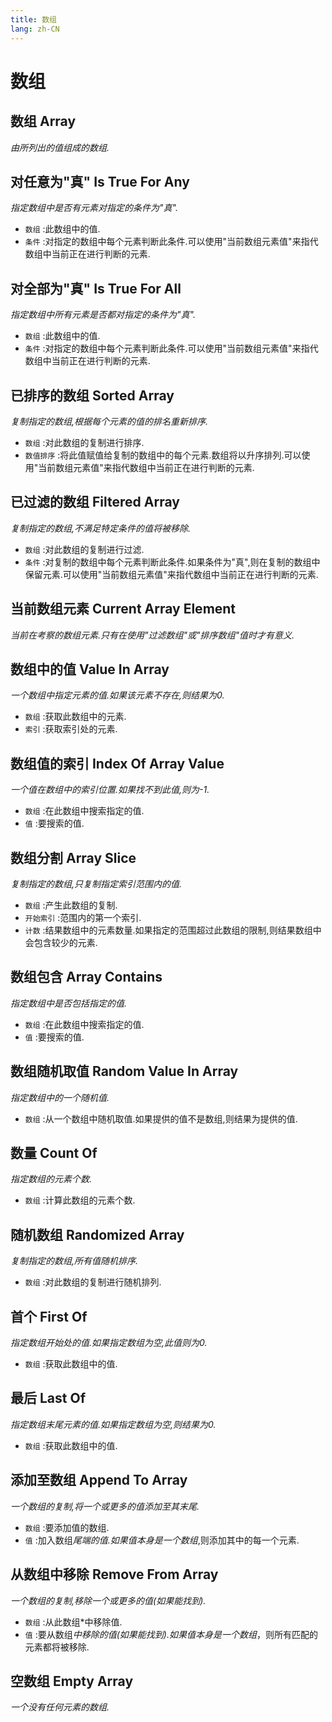 ```yaml
---
title: 数组
lang: zh-CN
---
```


# 数组



## 数组    Array

_由所列出的值组成的数组._



## 对任意为"真"    Is True For Any

_指定数组中是否有元素对指定的条件为"真"._

- `数组` :此数组中的值.
- `条件` :对指定的数组中每个元素判断此条件.可以使用"当前数组元素值"来指代数组中当前正在进行判断的元素.



## 对全部为"真"    Is True For All

_指定数组中所有元素是否都对指定的条件为"真"._

- `数组` :此数组中的值.
- `条件` :对指定的数组中每个元素判断此条件.可以使用"当前数组元素值"来指代数组中当前正在进行判断的元素.



## 已排序的数组    Sorted Array

_复制指定的数组,根据每个元素的值的排名重新排序._

- `数组` :对此数组的复制进行排序.
- `数值排序` :将此值赋值给复制的数组中的每个元素.数组将以升序排列.可以使用"当前数组元素值"来指代数组中当前正在进行判断的元素.



## 已过滤的数组    Filtered Array

_复制指定的数组,不满足特定条件的值将被移除._

- `数组` :对此数组的复制进行过滤.
- `条件` :对复制的数组中每个元素判断此条件.如果条件为"真",则在复制的数组中保留元素.可以使用"当前数组元素值"来指代数组中当前正在进行判断的元素.



## 当前数组元素    Current Array Element

_当前在考察的数组元素.只有在使用"过滤数组"或"排序数组"值时才有意义._



## 数组中的值    Value In Array

_一个数组中指定元素的值.如果该元素不存在,则结果为0._

- `数组` :获取此数组中的元素.
- `索引` :获取索引处的元素.



## 数组值的索引    Index Of Array Value

_一个值在数组中的索引位置.如果找不到此值,则为-1._

- `数组` :在此数组中搜索指定的值.
- `值` :要搜索的值.



## 数组分割    Array Slice

_复制指定的数组,只复制指定索引范围内的值._

- `数组` :产生此数组的复制.
- `开始索引` :范围内的第一个索引.
- `计数` :结果数组中的元素数量.如果指定的范围超过此数组的限制,则结果数组中会包含较少的元素.



## 数组包含    Array Contains

_指定数组中是否包括指定的值._

- `数组` :在此数组中搜索指定的值.
- `值` :要搜索的值.



## 数组随机取值    Random Value In Array

_指定数组中的一个随机值._

- `数组` :从一个数组中随机取值.如果提供的值不是数组,则结果为提供的值.



## 数量    Count Of

_指定数组的元素个数._

- `数组` :计算此数组的元素个数.



## 随机数组    Randomized Array

_复制指定的数组,所有值随机排序._

- `数组` :对此数组的复制进行随机排列.



## 首个    First Of

_指定数组开始处的值.如果指定数组为空,此值则为0._

- `数组` :获取此数组中的值.



## 最后    Last Of

_指定数组末尾元素的值.如果指定数组为空,则结果为0._

- `数组` :获取此数组中的值.



## 添加至数组    Append To Array

_一个数组的复制,将一个或更多的值添加至其末尾._

- `数组` :要添加值的数组.
- `值` :加入数组*尾端的值.如果值本身是一个数组*,则添加其中的每一个元素.



## 从数组中移除    Remove From Array

_一个数组的复制,移除一个或更多的值(如果能找到)._

- `数组` :从此数组*中移除值.
- `值` :要从数组*中移除的值(如果能找到).如果值本身是一个数组*，则所有匹配的元素都将被移除.



## 空数组    Empty Array

_一个没有任何元素的数组._
